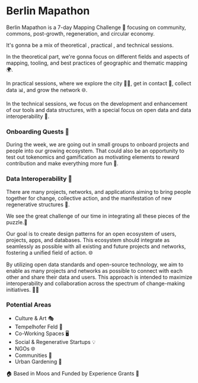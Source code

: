 # Berlin Mapathon

Berlin Mapathon is a 7-day Mapping Challenge 🌟 focusing on community, commons, post-growth, regeneration, and circular economy.

It's gonna be a mix of theoretical , practical , and technical  sessions.

In the theoretical part, we're gonna focus on different fields and aspects of mapping, tooling, and best practices of geographic and thematic mapping 🌍.

In practical sessions, where we explore the city 🚶‍♂️, get in contact 🤝, collect data 📊, and grow the network 🌐.

In the technical sessions, we focus on the development and enhancement of our tools and data structures, with a special focus on open data and data interoperability 🔗.

### Onboarding Quests 🚀

During the week, we are going out in small groups to onboard projects and people into our growing ecosystem. That could also be an opportunity to test out tokenomics and gamification as motivating elements to reward contribution and make everything more fun 🎉.

### Data Interoperability 🔄

There are many projects, networks, and applications aiming to bring people together for change, collective action, and the manifestation of new regenerative structures 🌱. 

We see the great challenge of our time in integrating all these pieces of the puzzle.🧩

Our goal is to create design patterns for an open ecosystem of users, projects, apps, and databases. This ecosystem should integrate as seamlessly as possible with all existing and future projects and networks, fostering a unified field of action. 🌐

By utilizing open data standards and open-source technology, we aim to enable as many projects and networks as possible to connect with each other and share their data and users. This approach is intended to maximize interoperability and collaboration across the spectrum of change-making initiatives. 🔗✨

### Potential Areas 

  - Culture & Art 🎭
  - Tempelhofer Feld 🌳
  - Co-Working Spaces 🖥
  - Social & Regenerative Startups 💡
  - NGOs 🌐
  - Communities 👥
  - Urban Gardening 🌿

🏠 Based in Moos and Funded by Experience Grants 🌱
